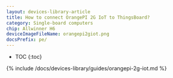 ```yaml
---
layout: devices-library-article
title: How to connect OrangePI 2G IoT to ThingsBoard?
category: Single-board computers
chip: Allwinner H6
deviceImageFileName: orangepi2giot.png
docsPrefix: pe/
---
```


* TOC
{:toc}

{% include /docs/devices-library/guides/orangepi-2g-iot.md %}